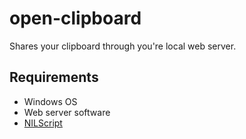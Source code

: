 open-clipboard
=====

Shares your clipboard through you're local web server.

Requirements
------------
* Windows OS
* Web server software
* [NILScript](http://lukewarm.s151.xrea.com/nilscript.html)